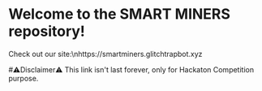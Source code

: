 # Welcome to the SMART MINERS repository!

Check out our site:\nhttps://smartminers.glitchtrapbot.xyz

#⚠️Disclaimer⚠️
This link isn't last forever, only for Hackaton Competition purpose.
